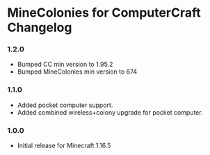 # MineColonies for ComputerCraft Changelog

### 1.2.0

- Bumped CC min version to 1.95.2
- Bumped MineColonies min version to 674

### 1.1.0

- Added pocket computer support.
- Added combined wireless+colony upgrade for pocket computer.

### 1.0.0

- Initial release for Minecraft 1.16.5
